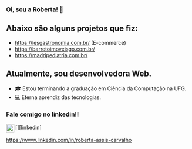 ### Oi, sou a Roberta! 👋

## Abaixo são alguns projetos que fiz:
- https://lesgastronomia.com.br/ (E-commerce)
- https://barretoimoveisgo.com.br/
- https://madripediatria.com.br/

## Atualmente, sou desenvolvedora Web.
- 🎓 Estou terminando a graduação em Ciência da Computação na UFG.
- 💻 Eterna aprendiz das tecnologias.

### Fale comigo no linkedin!!
[<img align="left" alt="Roberta | LinkedIn" width="22px" src="https://cdn-icons-png.flaticon.com/512/174/174857.png" />][linkedin]
<br />
<br />
https://www.linkedin.com/in/roberta-assis-carvalho
